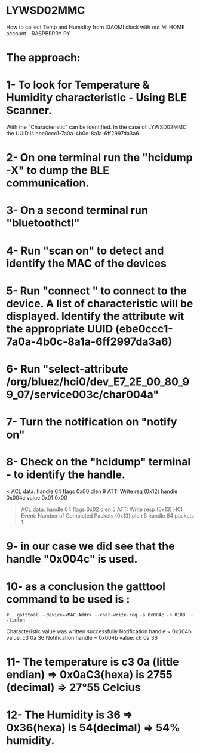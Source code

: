 # LYWSD02MMC
How to collect Temp and Humidity from XIAOMI clock with out MI HOME account - RASPBERRY PY

# The approach: 
# 1- To look for Temperature & Humidity characteristic - Using BLE Scanner.
With the "Characteristic" can be identified. In the case of LYWSD02MMC the UUID is ebe0ccc1-7a0a-4b0c-8a1a-6ff2997da3a6.
# 2- On one terminal run the "hcidump -X" to dump the BLE communication.
# 3- On a second terminal run "bluetoothctl"
# 4- Run "scan on" to detect and identify the MAC of the devices
# 5- Run "connect <MAC Addr>" to connect to the device. A list of characteristic will be displayed. Identify the attribute wit the appropriate UUID (ebe0ccc1-7a0a-4b0c-8a1a-6ff2997da3a6) 
# 6- Run "select-attribute /org/bluez/hci0/dev_E7_2E_00_80_99_07/service003c/char004a" 
# 7- Turn the notification on "notify on"
# 8- Check on the "hcidump" terminal - to identify the handle.
  < ACL data: handle 64 flags 0x00 dlen 9
    ATT: Write req (0x12)
      handle 0x004c value  0x01 0x00
> ACL data: handle 64 flags 0x02 dlen 5
    ATT: Write resp (0x13)
> HCI Event: Number of Completed Packets (0x13) plen 5
    handle 64 packets 1
# 9- in our case we did see that the handle "0x004c" is used.
# 10- as a conclusion the gatttool command to be used is :
    #   gatttool --device=<MAC Addr> --char-write-req -a 0x004c -n 0100  --listen
Characteristic value was written successfully
Notification handle = 0x004b value: c3 0a 36
Notification handle = 0x004b value: c6 0a 36

# 11- The temperature is c3 0a (little endian) => 0x0aC3(hexa) is 2755 (decimal) => 27°55 Celcius
# 12- The Humidity is 36 => 0x36(hexa) is 54(decimal) => 54% humidity.
  
